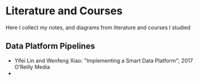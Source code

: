 # Literature and Courses
Here I collect my notes,  and diagrams from literature and courses I studied

## Data Platform Pipelines

* Yifei Lin and Wenfeng Xiao: "Implementing a Smart Data Platform"; 2017 O’Reilly Media
*